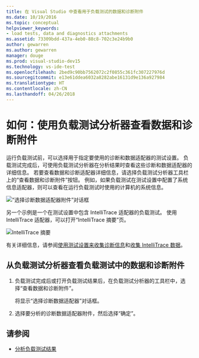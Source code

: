 ```yaml
---
title: 在 Visual Studio 中查看用于负载测试的数据和诊断附件
ms.date: 10/19/2016
ms.topic: conceptual
helpviewer_keywords:
- load tests, data and diagnostics attachments
ms.assetid: 73309bdd-437a-4eb0-88c8-702c3e24b9b0
author: gewarren
ms.author: gewarren
manager: douge
ms.prod: visual-studio-dev15
ms.technology: vs-ide-test
ms.openlocfilehash: 2bed9c90bb7562072c2f0855c361fc307227976d
ms.sourcegitcommit: e13e61ddea6032a8282abe16131d9e136a927984
ms.translationtype: HT
ms.contentlocale: zh-CN
ms.lasthandoff: 04/26/2018
---
```

# <a name="how-to-view-data-and-diagnostic-attachments-using-the-load-test-analyzer"></a>如何：使用负载测试分析器查看数据和诊断附件

运行负载测试前，可以选择用于指定要使用的诊断和数据适配器的测试设置。 负载测试完成后，可使用负载测试分析器在分析结果时查看这些诊断和数据适配器的详细信息。 若要查看数据和诊断适配器详细信息，请选择负载测试分析器工具栏上的“查看数据和诊断附件”按钮。 例如，如果负载测试在测试设置中配置了系统信息适配器，则可以查看在运行负载测试时使用的计算机的系统信息。

![“选择诊断数据适配器附件”对话框](../test/media/load_adapterdialog.png "Load_AdapterDialog")

另一个示例是一个在测试设置中包含 IntelliTrace 适配器的负载测试。 使用 IntelliTrace 适配器，可以打开“IntelliTrace 摘要”页。

![IntelliTrace 摘要](../test/media/load_intellitrace.png "Load_IntelliTrace")

有关详细信息，请参阅[使用测试设置来收集诊断信息](../test/collect-diagnostic-information-using-test-settings.md)和[收集 IntelliTrace 数据](../test/how-to-collect-intellitrace-data-to-help-debug-difficult-issues.md)。

## <a name="to-view-data-and-diagnostic-attachments-in-a-load-test-from-the-load-test-analyzer"></a>从负载测试分析器查看负载测试中的数据和诊断附件

1.  负载测试完成后或打开负载测试结果后，在负载测试分析器的工具栏中，选择“查看数据和诊断附件”。

     将显示“选择诊断数据适配器”对话框。

2.  选择要分析的诊断数据适配器附件，然后选择“确定”。

## <a name="see-also"></a>请参阅

- [分析负载测试结果](../test/analyze-load-test-results-using-the-load-test-analyzer.md)